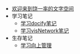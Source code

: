 - [欢迎来到饶一率的文字空间]()
- 学习笔记
    - [学习docify笔记](study_note/学习docify笔记.md)
    - [学习visNetwork笔记](study_note/学习visNetwork笔记.md)
- 生存笔记
    - [学习向上管理](survive_note/学习向上管理.md)
